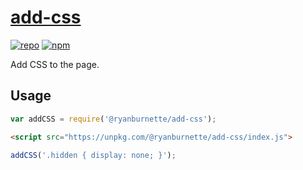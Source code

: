 # [add-css](https://github.com/ryanburnette/add-css)

[![repo](https://img.shields.io/badge/repository-Github-black.svg?style=flat-square)](https://github.com/ryanburnette/add-css) [![npm](https://img.shields.io/badge/package-NPM-green.svg?style=flat-square)](https://www.npmjs.com/package/@ryanburnette/add-css)

Add CSS to the page.

## Usage

```js
var addCSS = require('@ryanburnette/add-css');
```

```html
<script src="https://unpkg.com/@ryanburnette/add-css/index.js">
```

```js
addCSS('.hidden { display: none; }');
```
